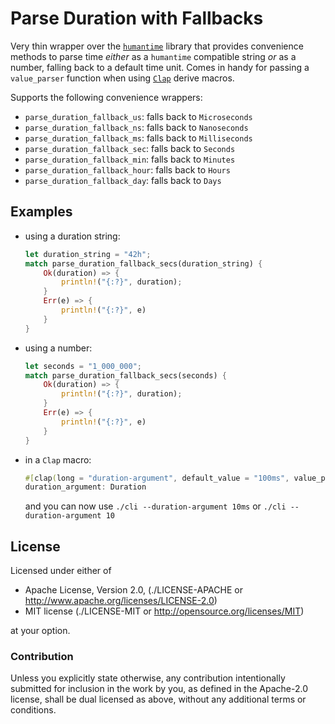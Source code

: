 # Parse Duration with Fallbacks

Very thin wrapper over the [`humantime`](https://github.com/tailhook/humantime/tree/master) library that provides convenience methods to parse time _either_ as a `humantime` compatible string _or_ as a number, falling back to a default time unit. Comes in handy for passing a `value_parser` function when using [`Clap`](https://github.com/clap-rs/clap) derive macros.

Supports the following convenience wrappers:

- `parse_duration_fallback_us`: falls back to `Microseconds`
- `parse_duration_fallback_ns`: falls back to `Nanoseconds`
- `parse_duration_fallback_ms`: falls back to `Milliseconds`
- `parse_duration_fallback_sec`: falls back to `Seconds`
- `parse_duration_fallback_min`: falls back to `Minutes`
- `parse_duration_fallback_hour`: falls back to `Hours`
- `parse_duration_fallback_day`: falls back to `Days`

## Examples

- using a duration string:
  ```rust
  let duration_string = "42h";
  match parse_duration_fallback_secs(duration_string) {
      Ok(duration) => {
          println!("{:?}", duration);
      }
      Err(e) => {
          println!("{:?}", e)
      }
  }
  ```
- using a number:
  ```rust
  let seconds = "1_000_000";
  match parse_duration_fallback_secs(seconds) {
      Ok(duration) => {
          println!("{:?}", duration);
      }
      Err(e) => {
          println!("{:?}", e)
      }
  }
  ```
- in a `Clap` macro:
  ```rust
  #[clap(long = "duration-argument", default_value = "100ms", value_parser = parse_duration_fallback_ms)]
  duration_argument: Duration
  ```
  and you can now use `./cli --duration-argument 10ms` or `./cli --duration-argument 10`

## License

Licensed under either of

* Apache License, Version 2.0, (./LICENSE-APACHE or http://www.apache.org/licenses/LICENSE-2.0)
* MIT license (./LICENSE-MIT or http://opensource.org/licenses/MIT)

at your option.

### Contribution

Unless you explicitly state otherwise, any contribution intentionally
submitted for inclusion in the work by you, as defined in the Apache-2.0
license, shall be dual licensed as above, without any additional terms or
conditions.
